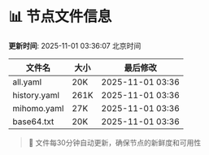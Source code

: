 # 📊 节点文件信息

**更新时间**: 2025-11-01 03:36:07 北京时间

| 文件名 | 大小 | 最后修改 |
|--------|------|----------|
| all.yaml | 20K | 2025-11-01 03:36 |
| history.yaml | 261K | 2025-11-01 03:36 |
| mihomo.yaml | 27K | 2025-11-01 03:36 |
| base64.txt | 20K | 2025-11-01 03:36 |

> 🔄 文件每30分钟自动更新，确保节点的新鲜度和可用性
